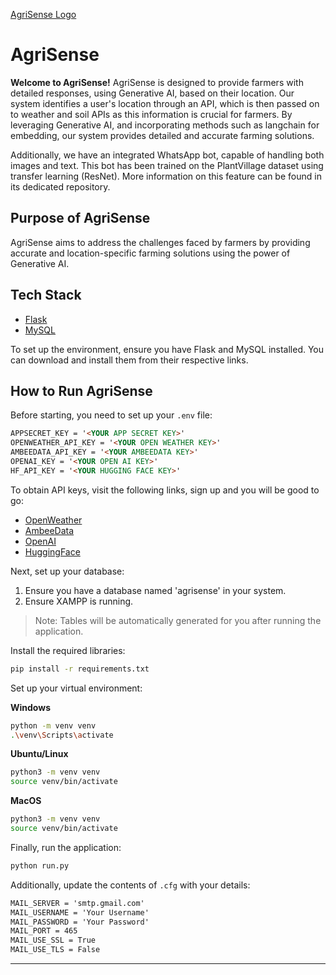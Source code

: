 [AgriSense Logo](\main\static\assets\agri.png)

#  **AgriSense**


**Welcome to AgriSense!** AgriSense is designed to provide farmers with detailed responses, using Generative AI, based on their location. Our system identifies a user's location through an API, which is then passed on to weather and soil APIs as this information is crucial for farmers. By leveraging Generative AI, and incorporating methods such as langchain for embedding, our system provides detailed and accurate farming solutions.

Additionally, we have an integrated WhatsApp bot, capable of handling both images and text. This bot has been trained on the PlantVillage dataset using transfer learning (ResNet). More information on this feature can be found in its dedicated repository.

## **Purpose of AgriSense**

AgriSense aims to address the challenges faced by farmers by providing accurate and location-specific farming solutions using the power of Generative AI.

## **Tech Stack**
- [Flask](https://palletsprojects.com/p/flask/)
- [MySQL](https://www.mysql.com/downloads/)

To set up the environment, ensure you have Flask and MySQL installed. You can download and install them from their respective links.

## **How to Run AgriSense**

Before starting, you need to set up your `.env` file:

```markdown
APPSECRET_KEY = '<YOUR APP SECRET KEY>'
OPENWEATHER_API_KEY = '<YOUR OPEN WEATHER KEY>'
AMBEEDATA_API_KEY = '<YOUR AMBEEDATA KEY>'
OPENAI_KEY = '<YOUR OPEN AI KEY>'
HF_API_KEY = '<YOUR HUGGING FACE KEY>'
```
To obtain API keys, visit the following links, sign up and you will be good to go:
- [OpenWeather](https://home.openweathermap.org/users/sign_up)
- [AmbeeData](https://www.ambeedata.com/)
- [OpenAI](https://www.openai.com/)
- [HuggingFace](https://huggingface.co/)

Next, set up your database:
1. Ensure you have a database named 'agrisense' in your system.
2. Ensure XAMPP is running.

> Note: Tables will be automatically generated for you after running the application.

Install the required libraries:
```bash
pip install -r requirements.txt
```

Set up your virtual environment:

**Windows**
```bash
python -m venv venv
.\venv\Scripts\activate
```

**Ubuntu/Linux**
```bash
python3 -m venv venv
source venv/bin/activate
```

**MacOS**
```bash
python3 -m venv venv
source venv/bin/activate
```

Finally, run the application:
```bash
python run.py
```

Additionally, update the contents of `.cfg` with your details:
```markdown
MAIL_SERVER = 'smtp.gmail.com'
MAIL_USERNAME = 'Your Username'
MAIL_PASSWORD = 'Your Password'
MAIL_PORT = 465
MAIL_USE_SSL = True
MAIL_USE_TLS = False
```

---

